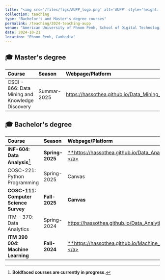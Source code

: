 ```yaml
---
title: "<img src='/files/figs/AUPP_logo.png' alt='AUPP' style='height: 2em; vertical-align: middle;'> American University of Phnom Penh (AUPP)"
collection: teaching
type: "Bachelor's and Master's degree courses"
permalink: /teaching/2024-teaching-aupp
venue: "American University of Phnom Penh, School of Digital Technologies"
date: 2024-10-21
location: "Phnom Penh, Cambodia"
---
```


## 🎓 Master's degree


| <span style="color: black;">Course</span> | <span style="color: black;">Season</span> | <span style="color: black;">Webpage/Platform</span> |
|:-----------|:-----------|:--------------------|
| CSCI - 866: Data Mining and Knowledge Discovery | Summar-2025 | <a href="https://hassothea.github.io/Data_Mining_AUPP/" target="_blank">https://hassothea.github.io/Data_Mining_AUPP/</a> |

## 🎓 Bachelor's degree


| <span style="color: black;">Course</span> | <span style="color: black;">Season</span> | <span style="color: black;">Webpage/Platform</span> |
|:-----------|:-----------|:--------------------|
| **INF-604: Data Analysis**[^1] | **Spring-2025** | <a href="https://hassothea.github.io/Data_Analysis_AUPP/" target="_blank">**https://hassothea.github.io/Data_Analysis_AUPP/**</a> |
| COSC-221: Python Programming | Spring-2025 | Canvas |
| **COSC-111: Computer Science Survey**| **Fall-2025** | **Canvas** |
| ITM - 370: Data Analytics | Spring-2024 | <a href="https://hassothea.github.io/Data_Analytics_AUPP/" target="_blank">https://hassothea.github.io/Data_Analytics_AUPP/</a> |
| **ITM 390 004: Machine Learning** | **Fall-2024** | <a href="https://hassothea.github.io/Data_Analytics_AUPP/" target="_blank">**https://hassothea.github.io/Machine_Learning_AUPP/**</a> |


[^1]: **Boldfaced courses are currently in progress.**

<!--

- **CSCI - 866: Data Mining and Knowledge Discovery** (Summer - 2025):
  > **Webpage:**  <a href="https://hassothea.github.io/Data_Mining_AUPP/" target="_blank">https://hassothea.github.io/Data_Mining_AUPP/</a>.


## 🎓 Bachelor's degree

- **INF - 604: Data Analysis** (Spring - 2025).
  > **Webpage:** <a href="https://hassothea.github.io/Data_Analysis_AUPP/" target="_blank">https://hassothea.github.io/Data_Analysis_AUPP/</a>.
  

- **COSC - 221: CSB: Python Programming** (Spring - 2025).
  > **Platform:** **Canvas**.
  

- **ITM - 370: Data Analytics** (Spring - 2024).
  > **Webpage:** <a href="https://hassothea.github.io/Data_Analytics_AUPP/" target="_blank">https://hassothea.github.io/Data_Analytics_AUPP/</a>.

- **ITM 390 004: Machine Learning** (Fall - 2025)
  > 

> Webpage: <a href="https://hassothea.github.io/Data_Analytics_AUPP/" target="_blank">https://hassothea.github.io/Data_Analytics_AUPP/</a>.
-->
